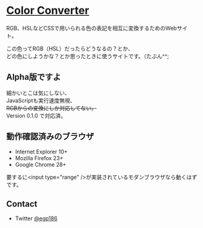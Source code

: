 # [Color Converter](http://egy186.github.io/colorconverter)

RGB、HSLなどCSSで用いられる色の表記を相互に変換するためのWebサイト。

この色ってRGB（HSL）だったらどうなるの？とか、  
どの色にしようかな？とか思ったときに使うサイトです。（たぶん^^;

## Alpha版ですよ

細かいとこは気にしない、  
JavaScriptも実行速度無視、  
<del>RGBからの変換にしか対応してない。</del>  
Version 0.1.0 で対応済。

## 動作確認済みのブラウザ

* Internet Explorer 10+
* Mozilla Firefox 23+
* Google Chrome 28+

要するに&lt;input type="range" /&gt;が実装されているモダンブラウザなら動くはずです。

## Contact

 * Twitter [@egp186](http://twitter.com/egp186)